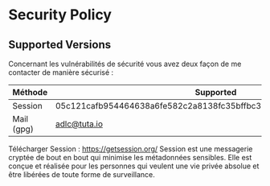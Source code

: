 # Security Policy

## Supported Versions

Concernant les vulnérabilités de sécurité vous avez deux façon de me contacter de manière sécurisé :

| Méthode | Supported          |
| ------- | ------------------ |
| Session   | 05c121cafb954464638a6fe582c2a8138fc35bffbc33a4f7d11bd620db0388c226 |
| Mail (gpg)   | adlc@tuta.io  |

Télécharger Session : https://getsession.org/
Session est une messagerie cryptée de bout en bout qui minimise les métadonnées sensibles. Elle est conçue et réalisée pour les personnes qui veulent une vie privée absolue et être libérées de toute forme de surveillance.
